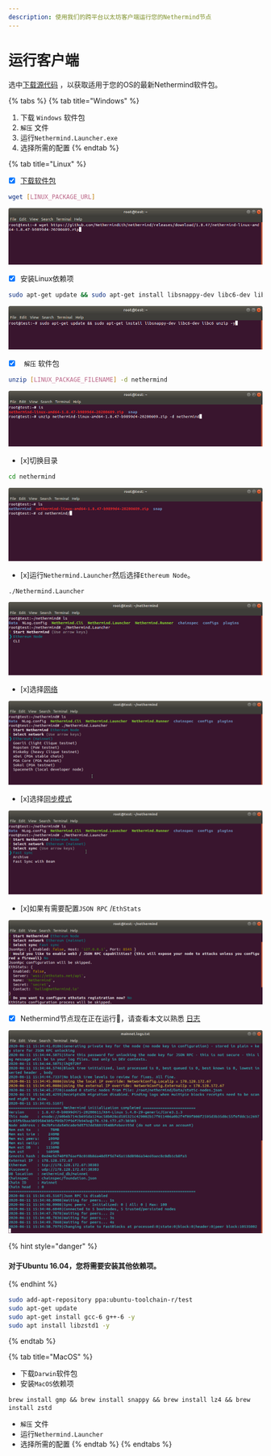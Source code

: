 ```yaml
---
description: 使用我们的跨平台以太坊客户端运行您的Nethermind节点
---
```


# 运行客户端

选中[下载源代码](../download-sources/) ，以获取适用于您的OS的最新Nethermind软件包。

{% tabs %}
{% tab title="Windows" %}
1. 下载 `Windows` 软件包
2. `解压` 文件
3. 运行`Nethermind.Launcher.exe`
4. 选择所需的配置
{% endtab %}

{% tab title="Linux" %}
* [x] [下载软件包](../download-sources/)

```bash
wget [LINUX_PACKAGE_URL]
```

![Download package with wget](../../.gitbook/assets/image%20%282%29.png)

* [x] 安装Linux依赖项

```bash
sudo apt-get update && sudo apt-get install libsnappy-dev libc6-dev libc6 unzip -y
```

![Install Linux dependencies](../../.gitbook/assets/image%20%2816%29.png)

* [x] ` 解压` 软件包

```bash
unzip [LINUX_PACKAGE_FILENAME] -d nethermind
```

![Unzip the package](../../.gitbook/assets/image%20%287%29.png)

* [x]切换目录

```bash
cd nethermind
```

![Switch directory](../../.gitbook/assets/image%20%288%29.png)

* [x]运行`Nethermind.Launcher`然后选择`Ethereum Node`。

```bash
./Nethermind.Launcher
```

![Run the Nethermind.Launcher](../../.gitbook/assets/image%20%2819%29.png)

* [x]选择[网络](../networks.md)

![Select the network](../../.gitbook/assets/image%20%2814%29.png)

* [x]选择[同步模式](../sync-modes.md)

![Select sync mode](../../.gitbook/assets/image%20%285%29.png)

* [x]如果有需要配置`JSON RPC` /`EthStats`

![JSON RPC / EthStats configuration](../../.gitbook/assets/image%20%2813%29.png)

* [x] Nethermind节点现在正在运行🎉，请查看本文以熟悉 [日志](../../#explaining-nethermind-logs)

![Nethermind client running Ethereum Mainnet](../../.gitbook/assets/image%20%2818%29.png)

{% hint style="danger" %}
#### 对于Ubuntu 16.04，您将需要安装其他依赖项。
{% endhint %}

```bash
sudo add-apt-repository ppa:ubuntu-toolchain-r/test
sudo apt-get update
sudo apt-get install gcc-6 g++-6 -y
sudo apt install libzstd1 -y
```
{% endtab %}

{% tab title="MacOS" %}
* 下载`Darwin`软件包
* 安装`MacOS`依赖项

```text
brew install gmp && brew install snappy && brew install lz4 && brew install zstd
```

* `解压` 文件
* 运行`Nethermind.Launcher`
* 选择所需的配置
{% endtab %}
{% endtabs %}









